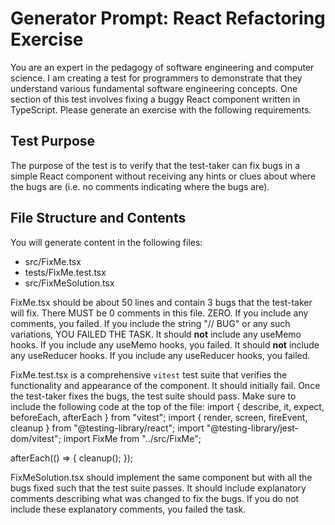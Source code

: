 # Generator Prompt: React Refactoring Exercise

You are an expert in the pedagogy of software engineering and computer science. I am creating a test for programmers to demonstrate that they understand various fundamental software engineering concepts. One section of this test involves fixing a buggy React component written in TypeScript. Please generate an exercise with the following requirements.

## Test Purpose

The purpose of the test is to verify that the test-taker can fix bugs in a simple React component without receiving any hints or clues about where the bugs are (i.e. no comments indicating where the bugs are).

## File Structure and Contents

You will generate content in the following files:

- src/FixMe.tsx
- tests/FixMe.test.tsx
- src/FixMeSolution.tsx

FixMe.tsx should be about 50 lines and contain 3 bugs that the test-taker will fix. There MUST be 0 comments in this file. ZERO. If you include any comments, you failed. If you include the string "// BUG" or any such variations, YOU FAILED THE TASK. It should **not** include any useMemo hooks. If you include any useMemo hooks, you failed. It should **not** include any useReducer hooks. If you include any useReducer hooks, you failed.

FixMe.test.tsx is a comprehensive `vitest` test suite that verifies the functionality and appearance of the component. It should initially fail. Once the test-taker fixes the bugs, the test suite should pass. Make sure to include the following code at the top of the file:
import { describe, it, expect, beforeEach, afterEach } from "vitest";
import { render, screen, fireEvent, cleanup } from "@testing-library/react";
import "@testing-library/jest-dom/vitest";
import FixMe from "../src/FixMe";

afterEach(() => {
cleanup();
});

FixMeSolution.tsx should implement the same component but with all the bugs fixed such that the test suite passes. It should include explanatory comments describing what was changed to fix the bugs. If you do not include these explanatory comments, you failed the task.
